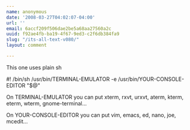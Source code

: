 ```yaml
---
name: anonymous
date: '2008-03-27T04:02:07-04:00'
url: ''
email: 6accf209f506dae2be5a68aa27560a2c
uuid: f92ae4fb-ba19-4f67-9ed3-c2f6db384fa9
slug: "/its-all-text-v080/"
layout: comment

---
```


This one uses plain sh

#! /bin/sh
/usr/bin/TERMINAL-EMULATOR -e /usr/bin/YOUR-CONSOLE-EDITOR "$@"


On TERMINAL-EMULATOR you can put xterm, rxvt, urxvt, aterm, kterm, eterm, wterm, gnome-terminal...

On YOUR-CONSOLE-EDITOR you can put vim, emacs, ed, nano, joe, mcedit...
